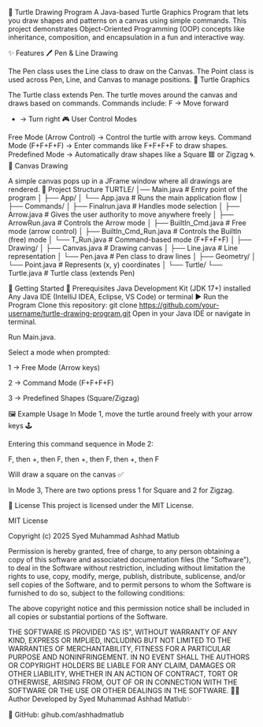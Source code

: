 🐢 Turtle Drawing Program
A Java-based Turtle Graphics Program that lets you draw shapes and patterns on a canvas using simple commands.
This project demonstrates Object-Oriented Programming (OOP) concepts like inheritance, composition, and encapsulation in a fun and interactive way.

✨ Features
🖊️ Pen & Line Drawing

The Pen class uses the Line class to draw on the Canvas.
The Point class is used across Pen, Line, and Canvas to manage positions.
🐢 Turtle Graphics

The Turtle class extends Pen.
The turtle moves around the canvas and draws based on commands.
Commands include:
F → Move forward
+ → Turn right
🎮 User Control Modes

Free Mode (Arrow Control) → Control the turtle with arrow keys.
Command Mode (F+F+F+F) → Enter commands like F+F+F+F to draw shapes.
Predefined Mode → Automatically draw shapes like a Square 🟥 or Zigzag 🌀.
🎨 Canvas Drawing

A simple canvas pops up in a JFrame window where all drawings are rendered.
📂 Project Structure
TURTLE/
│── Main.java                  # Entry point of the program
│
├── App/
│   └── App.java               # Runs the main application flow
│
├── Commands/
│   ├── Finalrun.java          # Handles mode selection
│   ├── Arrow.java             # Gives the user authority to move anywhere freely
│   ├── ArrowRun.java          # Controls the Arrow mode
│   ├── BuiltIn_Cmd.java       # Free mode (arrow control)
│   ├── BuiltIn_Cmd_Run.java   # Controls the BuiltIn (free) mode
│   └── T_Run.java             # Command-based mode (F+F+F+F)
│
├── Drawing/
│   ├── Canvas.java            # Drawing canvas
│   ├── Line.java              # Line representation
│   └── Pen.java               # Pen class to draw lines
│
├── Geometry/
│   └── Point.java             # Represents (x, y) coordinates
│
└── Turtle/
    └── Turtle.java            # Turtle class (extends Pen)

🚀 Getting Started
🔧 Prerequisites
Java Development Kit (JDK 17+) installed
Any Java IDE (IntelliJ IDEA, Eclipse, VS Code) or terminal
▶️ Run the Program
Clone this repository:
git clone https://github.com/your-username/turtle-drawing-program.git
Open in your Java IDE or navigate in terminal.

Run Main.java.

Select a mode when prompted:

1 → Free Mode (Arrow keys)

2 → Command Mode (F+F+F+F)

3 → Predefined Shapes (Square/Zigzag)

🖼️ Example Usage In Mode 1, move the turtle around freely with your arrow keys 🕹️

Entering this command sequence in Mode 2:

F, then +, then F, then +, then F, then +, then F

Will draw a square on the canvas ✅

In Mode 3, There are two options press 1 for Square and 2 for Zigzag.

📜 License This project is licensed under the MIT License.

MIT License

Copyright (c) 2025 Syed Muhammad Ashhad Matlub

Permission is hereby granted, free of charge, to any person obtaining a copy
of this software and associated documentation files (the "Software"), to deal
in the Software without restriction, including without limitation the rights
to use, copy, modify, merge, publish, distribute, sublicense, and/or sell
copies of the Software, and to permit persons to whom the Software is
furnished to do so, subject to the following conditions:

The above copyright notice and this permission notice shall be included in all
copies or substantial portions of the Software.

THE SOFTWARE IS PROVIDED "AS IS", WITHOUT WARRANTY OF ANY KIND, EXPRESS OR
IMPLIED, INCLUDING BUT NOT LIMITED TO THE WARRANTIES OF MERCHANTABILITY,
FITNESS FOR A PARTICULAR PURPOSE AND NONINFRINGEMENT. IN NO EVENT SHALL THE
AUTHORS OR COPYRIGHT HOLDERS BE LIABLE FOR ANY CLAIM, DAMAGES OR OTHER
LIABILITY, WHETHER IN AN ACTION OF CONTRACT, TORT OR OTHERWISE, ARISING FROM,
OUT OF OR IN CONNECTION WITH THE SOFTWARE OR THE USE OR OTHER DEALINGS IN THE
SOFTWARE. 👨‍💻 Author Developed by Syed Muhammad Ashhad Matlub✨

📌 GitHub: gihub.com/ashhadmatlub
